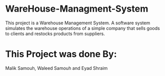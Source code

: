 # WareHouse-Managment-System
This project is a Warehouse Management System. A software system simulates the warehouse operations of a simple company that sells goods to clients and restocks products from suppliers. 

# This Project was done By:
Malik Samouh, Waleed Samouh and Eyad Shraim
